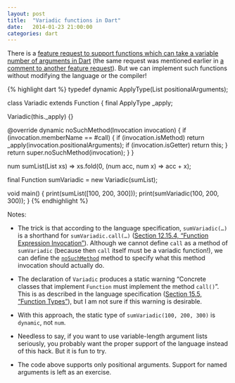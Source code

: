 ```yaml
---
layout: post
title:  "Variadic functions in Dart"
date:   2014-01-23 21:00:00
categories: dart
---
```


There is a [feature request to support functions
which can take a variable number of arguments in Dart][dart-issue-16253]
(the same request was mentioned earlier in
[a comment to another feature request][dart-issue-10811-c11]).
But we can implement such functions
without modifying the language or the compiler!

{% highlight dart %}
typedef dynamic ApplyType(List positionalArguments);

class Variadic extends Function {
  final ApplyType _apply;

  Variadic(this._apply) {}

  @override
  dynamic noSuchMethod(Invocation invocation) {
    if (invocation.memberName == #call) {
      if (invocation.isMethod)
        return _apply(invocation.positionalArguments);
      if (invocation.isGetter)
        return this;
    }
    return super.noSuchMethod(invocation);
  }
}

num sumList(List<num> xs) =>
  xs.fold(0, (num acc, num x) => acc + x);

final Function sumVariadic = new Variadic(sumList);

void main() {
  print(sumList([100, 200, 300]));
  print(sumVariadic(100, 200, 300));
}
{% endhighlight %}

Notes:

* The trick is that according to the language specification,
  `sumVariadic(…)` is a shorthand for `sumVariadic.call(…)`
  ([Section 12.15.4, “Function Expression Invocation”][function-expression-invocation]).
  Although we cannot define `call` as a method of `sumVariadic`
  (because then `call` itself must be a variadic function!),
  we can define the [`noSuchMethod`][noSuchMethod] method
  to specify what this method invocation should actually do.

* The declaration of `Variadic` produces a static warning
  “Concrete classes that implement `Function` must implement the method `call()`”.
  This is as described in the language specification
  ([Section 15.5, “Function Types”][function-types]),
  but I am not sure if this warning is desirable.

* With this approach, the static type of `sumVariadic(100, 200, 300)`
  is `dynamic`, not `num`.

* Needless to say, if you want to use variable-length argument lists
  seriously, you probably want the proper support of the language
  instead of this hack.
  But it is fun to try.

* The code above supports only positional arguments.
  Support for named arguments is left as an exercise.

[dart-issue-16253]: http://code.google.com/p/dart/issues/detail?id=16253
[dart-issue-10811-c11]: http://code.google.com/p/dart/issues/detail?id=10811#c11
[function-expression-invocation]: https://www.dartlang.org/docs/spec/latest/dart-language-specification.html#h.5l8tud6ne77w
[noSuchMethod]: https://api.dartlang.org/docs/channels/stable/latest/dart_core/Object.html#noSuchMethod
[function-types]: https://www.dartlang.org/docs/spec/latest/dart-language-specification.html#h.hj977zpcf6uf

